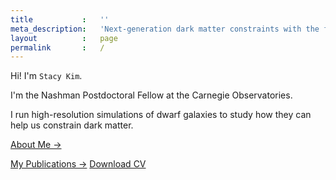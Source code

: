 ```yaml
---
title           :   ''
meta_description:   'Next-generation dark matter constraints with the faintest dwarf galaxies in the universe'
layout          :   page
permalink       :   /
---
```


Hi!  I'm `Stacy Kim`.

I'm the Nashman Postdoctoral Fellow at the Carnegie Observatories.

I run high-resolution simulations of dwarf galaxies to study how they can help us constrain dark matter.

<a class="button alert" href="/about/">About Me &rarr;</a>
<!-- <a class="button alert" href="/research/">My Research &rarr;</a>
<a class="button" href="/team/">My Team &rarr;</a> -->
<a class="button" href="/pubs/">My Publications &rarr;</a>
<a class="button grey" href="/cv.pdf">Download CV</a>
